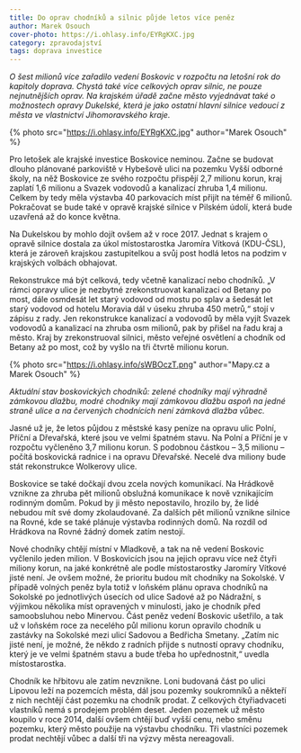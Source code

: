 ```yaml
---
title: Do oprav chodníků a silnic půjde letos více peněz
author: Marek Osouch
cover-photo: https://i.ohlasy.info/EYRgKXC.jpg
category: zpravodajství
tags: doprava investice
---
```


*O šest milionů více zařadilo vedení Boskovic v rozpočtu na letošní rok do kapitoly doprava. Chystá také více celkových oprav silnic, ne pouze nejnutnějších oprav. Na krajském úřadě začne město vyjednávat také o možnostech opravy Dukelské, která je jako ostatní hlavní silnice vedoucí z města ve vlastnictví Jihomoravského kraje.*

{% photo src="https://i.ohlasy.info/EYRgKXC.jpg" author="Marek Osouch" %}

Pro letošek ale krajské investice Boskovice neminou. Začne se budovat dlouho plánované parkoviště v Hybešově ulici na pozemku Vyšší odborné školy, na něž Boskovice ze svého rozpočtu přispějí 2,7 milionu korun, kraj zaplatí 1,6 milionu a Svazek vodovodů a kanalizací zhruba 1,4 milionu. Celkem by tedy měla výstavba 40 parkovacích míst přijít na téměř 6 milionů. Pokračovat se bude také v opravě krajské silnice v Pilském údolí, která bude uzavřená až do konce května.

Na Dukelskou by mohlo dojít ovšem až v roce 2017. Jednat s krajem o opravě silnice dostala za úkol místostarostka Jaromíra Vítková (KDU-ČSL), která je zároveň krajskou zastupitelkou a svůj post hodlá letos na podzim v krajských volbách obhajovat.

Rekonstrukce má být celková, tedy včetně kanalizací nebo chodníků. „V rámci opravy ulice je nezbytné zrekonstruovat kanalizaci od Betany po most, dále osmdesát let starý vodovod od mostu po splav a šedesát let starý vodovod od hotelu Moravia dál v úseku zhruba 450 metrů,“ stojí v zápisu z rady. Jen rekonstrukce kanalizací a vodovodů by měla vyjít Svazek vodovodů a kanalizací na zhruba osm milionů, pak by přišel na řadu kraj a město. Kraj by zrekonstruoval silnici, město veřejné osvětlení a chodník od Betany až po most, což by vyšlo na tři čtvrtě milionu korun.

{% photo src="https://i.ohlasy.info/sWBOczT.png" author="Mapy.cz a Marek Osouch" %}

*Aktuální stav boskovických chodníků: zelené chodníky mají výhradně zámkovou dlažbu, modré chodníky mají zámkovou dlažbu aspoň na jedné straně ulice a na červených chodnících není zámková dlažba vůbec.*

Jasné už je, že letos půjdou z městské kasy peníze na opravu ulic Polní, Příční a Dřevařská, které jsou ve velmi špatném stavu. Na Polní a Příční je v rozpočtu vyčleněno 3,7 milionu korun. S podobnou částkou – 3,5 milionu – počítá boskovická radnice i na opravu Dřevařské. Necelé dva miliony bude stát rekonstrukce Wolkerovy ulice.

Boskovice se také dočkají dvou zcela nových komunikací. Na Hrádkově vznikne za zhruba pět milionů obslužná komunikace k nově vznikajícím rodinným domům. Pokud by ji město nepostavilo, hrozilo by, že lidé nebudou mít své domy zkolaudované. Za dalších pět milionů vznikne silnice na Rovné, kde se také plánuje výstavba rodinných domů. Na rozdíl od Hrádkova na Rovné žádný domek zatím nestojí.

Nové chodníky chtějí místní v Mladkově, a tak na ně vedení Boskovic vyčlenilo jeden milion. V Boskovicích jsou na jejich opravu více než čtyři miliony korun, na jaké konkrétně ale podle místostarostky Jaromíry Vítkové jisté není. Je ovšem možné, že prioritu budou mít chodníky na Sokolské. V případě volných peněz byla totiž v loňském plánu oprava chodníků na Sokolské po jednotlivých úsecích od ulice Sadové až po Nádražní, s výjimkou několika míst opravených v minulosti, jako je chodník před samoobsluhou nebo Minervou. Část peněz vedení Boskovic ušetřilo, a tak už v loňském roce za necelého půl milionu korun opravilo chodník u zastávky na Sokolské mezi ulicí Sadovou a Bedřicha Smetany. „Zatím nic jisté není, je možné, že někdo z radních přijde s nutností opravy chodníku, který je ve velmi špatném stavu a bude třeba ho upřednostnit,“ uvedla místostarostka.

Chodník ke hřbitovu ale zatím nevznikne. Loni budovaná část po ulici Lipovou leží na pozemcích města, dál jsou pozemky soukromníků a někteří z nich nechtějí část pozemku na chodník prodat. Z celkových čtyřiadvaceti vlastníků nemá s prodejem problém deset. Jeden pozemek už město koupilo v roce 2014, další ovšem chtějí buď vyšší cenu, nebo směnu pozemku, který město použije na výstavbu chodníku. Tři vlastníci pozemek prodat nechtějí vůbec a další tři na výzvy města nereagovali. 
